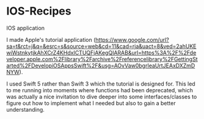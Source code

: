 # IOS-Recipes
IOS application  

I made Apple's tutorial application (https://www.google.com/url?sa=t&rct=j&q=&esrc=s&source=web&cd=11&cad=rja&uact=8&ved=2ahUKEwiWstnkytjkAhXCrZ4KHdxICTUQFjAKegQIARAB&url=https%3A%2F%2Fdeveloper.apple.com%2Flibrary%2Farchive%2Freferencelibrary%2FGettingStarted%2FDevelopiOSAppsSwift%2F&usg=AOvVaw0bgrIeaUrtJEAxDXZmDNYW).  

I used Swift 5 rather than Swift 3 which the tutorial is designed for. This led to me running into moments where functions had been deprecated, which was actually a nice invitation to dive deeper into some interfaces/classes to figure out how to implement what I needed but also to gain a better understanding.
